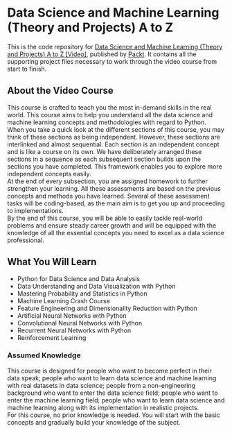 # Data Science and Machine Learning (Theory and Projects) A to Z 
This is the code repository for [
Data Science and Machine Learning (Theory and Projects) A to Z [Video]](https://www.packtpub.com/product/data-science-and-machine-learning-theory-and-projects-a-to-z-video/9781803230146), published by [Packt](https://www.packtpub.com/?utm_source=github). It contains all the supporting project files necessary to work through the video course from start to finish.
## About the Video Course
<p> This course is crafted to teach you the most in-demand skills in the real world. This course aims to help you understand all the data science and machine learning concepts and methodologies with regard to Python. <br/>When you take a quick look at the different sections of this course, you may think of these sections as being independent. However, these sections are interlinked and almost sequential. Each section is an independent concept and is like a course on its own. We have deliberately arranged these sections in a sequence as each subsequent section builds upon the sections you have completed. This framework enables you to explore more independent concepts easily. <br/>At the end of every subsection, you are assigned homework to further strengthen your learning. All these assessments are based on the previous concepts and methods you have learned. Several of these assessment tasks will be coding-based, as the main aim is to get you up and proceeding to implementations. <br/>By the end of this course, you will be able to easily tackle real-world problems and ensure steady career growth and will be equipped with the knowledge of all the essential concepts you need to excel as a data science professional. </p>

<H2>What You Will Learn</H2>
<DIV class=book-info-will-learn-text>
<UL>
<LI>Python for Data Science and Data Analysis
<LI>Data Understanding and Data Visualization with Python 
<LI>Mastering Probability and Statistics in Python
<LI>Machine Learning Crash Course
<LI>Feature Engineering and Dimensionality Reduction with Python
<LI>Artificial Neural Networks with Python
<LI>Convolutional Neural Networks with Python
<LI>Recurrent Neural Networks with Python
<LI>Reinforcement Learning</LI></UL></DIV>


### Assumed Knowledge
<p>This course is designed for people who want to become perfect in their data speak; people who want to learn data science and machine learning with real datasets in data science; people from a non-engineering background who want to enter the data science field; people who want to enter the machine learning field; people who want to learn data science and machine learning along with its implementation in realistic projects. <br/>For this course, no prior knowledge is needed. You will start with the basic concepts and gradually build your knowledge of the subject.</p>

    



